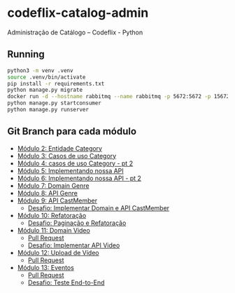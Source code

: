 # codeflix-catalog-admin
Administração de Catálogo – Codeflix - Python

## Running

```bash
python3 -m venv .venv
source .venv/bin/activate
pip install -r requirements.txt
python manage.py migrate
docker run -d --hostname rabbitmq --name rabbitmq -p 5672:5672 -p 15672:15672 rabbitmq:3-management
python manage.py startconsumer
python manage.py runserver
```

## Git Branch para cada módulo
- [Módulo 2: Entidade Category](https://github.com/gcrsaldanha/codeflix-catalog-admin/tree/modulo-2-category)
- [Módulo 3: Casos de uso Category](https://github.com/gcrsaldanha/codeflix-catalog-admin/tree/modulo-3-category-use-cases)
- [Módulo 4: casos de uso Category - pt 2](https://github.com/gcrsaldanha/codeflix-catalog-admin/tree/modulo-4-category-use-cases-part-2)
- [Módulo 5: Implementando nossa API](https://github.com/gcrsaldanha/codeflix-catalog-admin/tree/modulo-5-django-api)
- [Módulo 6: Implementando nossa API - pt 2](https://github.com/gcrsaldanha/codeflix-catalog-admin/tree/modulo-6-django-api-parte-2)
- [Módulo 7: Domain Genre](https://github.com/gcrsaldanha/codeflix-catalog-admin/tree/modulo-7-genre-domain)
- [Módulo 8: API Genre](https://github.com/gcrsaldanha/codeflix-catalog-admin/tree/modulo-8-genre-api)
- [Módulo 9: API CastMember](https://github.com/gcrsaldanha/codeflix-catalog-admin/tree/modulo-9-cast-member)
    - [Desafio: Implementar Domain e API CastMember](https://github.com/gcrsaldanha/codeflix-catalog-admin/blob/main/referencias/Desafio%3A%20API%20CastMember.md)
- [Módulo 10: Refatoração](https://github.com/gcrsaldanha/codeflix-catalog-admin/tree/modulo-10-refatoracao)
    - [Desafio: Paginação e Refatoração](https://github.com/gcrsaldanha/codeflix-catalog-admin/blob/main/referencias/Desafio%3A%20Pagina%C3%A7%C3%A3o%20e%20Refatora%C3%A7%C3%A3o.md)
- [Módulo 11: Domain Video](https://github.com/gcrsaldanha/codeflix-catalog-admin/tree/modulo-11-domain-video-completo)
  - [Pull Request](https://github.com/gcrsaldanha/codeflix-catalog-admin/pull/9)
  - [Desafio: Implementar API Video](https://github.com/gcrsaldanha/codeflix-catalog-admin/blob/main/referencias/Desafio%3A%20API%20para%20cria%C3%A7%C3%A3o%20de%20v%C3%ADdeo%20sem%20m%C3%ADdia.md)
- [Módulo 12: Upload de Vídeo](https://github.com/gcrsaldanha/codeflix-catalog-admin/tree/modulo-12-upload-de-video)
  - [Pull Request](https://github.com/gcrsaldanha/codeflix-catalog-admin/pull/11)
- [Módulo 13: Eventos](https://github.com/gcrsaldanha/codeflix-catalog-admin/tree/modulo-13-domain-events)
  - [Pull Request](https://github.com/gcrsaldanha/codeflix-catalog-admin/tree/modulo-13-domain-events)
  - [Desafio: Teste End-to-End](./referencias/Desafio:%20Teste%20end-to-end%20para%20eventos.md)
